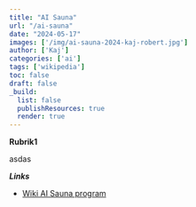 ```yaml
---
title: "AI Sauna"
url: "/ai-sauna"
date: "2024-05-17"
images: ['/img/ai-sauna-2024-kaj-robert.jpg']
author: ['Kaj']
categories: ['ai']
tags: ['wikipedia']
toc: false
draft: false
_build:
  list: false
  publishResources: true
  render: true
---
```


**Rubrik1**

asdas

***Links***

* [Wiki AI Sauna program ](https://meta.wikimedia.org/wiki/AI_Sauna/Program)
